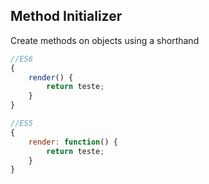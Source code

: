 ## Method Initializer
Create methods on objects using a shorthand
```js
//ES6
{
	render() {
		return teste;
	}
}

//ES5
{
	render: function() {
		return teste;
	}
}
```
